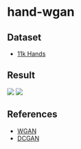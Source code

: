# hand-wgan

## Dataset
- [11k Hands](https://sites.google.com/view/11khands)

## Result
![](https://i.imgur.com/Jxh5JlT.png)
![](https://i.imgur.com/xrjwF3n.jpg)

## References

- [WGAN](https://arxiv.org/abs/1701.07875)
- [DCGAN](https://arxiv.org/abs/1511.06434)
